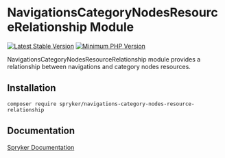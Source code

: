# NavigationsCategoryNodesResourceRelationship Module
[![Latest Stable Version](https://poser.pugx.org/spryker/navigations-category-nodes-resource-relationship/v/stable.svg)](https://packagist.org/packages/spryker/navigations-category-nodes-resource-relationship)
[![Minimum PHP Version](https://img.shields.io/badge/php-%3E%3D%207.3-8892BF.svg)](https://php.net/)

NavigationsCategoryNodesResourceRelationship module provides a relationship between navigations and category nodes resources.

## Installation

```
composer require spryker/navigations-category-nodes-resource-relationship
```

## Documentation

[Spryker Documentation](https://documentation.spryker.com/module_guide/overview.htm)
